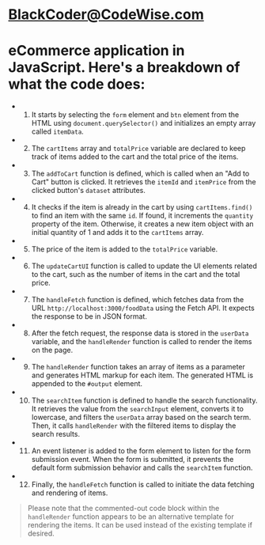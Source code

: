  # BlackCoder@CodeWise.com

# eCommerce application in JavaScript. Here's a breakdown of what the code does:

- 1. It starts by selecting the `form` element and `btn` element from the HTML using `document.querySelector()` and initializes an empty array called `itemData`.

- 2. The `cartItems` array and `totalPrice` variable are declared to keep track of items added to the cart and the total price of the items.

- 3. The `addToCart` function is defined, which is called when an "Add to Cart" button is clicked. It retrieves the `itemId` and `itemPrice` from the clicked button's `dataset` attributes.

- 4. It checks if the item is already in the cart by using `cartItems.find()` to find an item with the same `id`. If found, it increments the `quantity` property of the item. Otherwise, it creates a new item object with an initial quantity of 1 and adds it to the `cartItems` array.

- 5. The price of the item is added to the `totalPrice` variable.

- 6. The `updateCartUI` function is called to update the UI elements related to the cart, such as the number of items in the cart and the total price.

- 7. The `handleFetch` function is defined, which fetches data from the URL `http://localhost:3000/foodData` using the Fetch API. It expects the response to be in JSON format.

- 8. After the fetch request, the response data is stored in the `userData` variable, and the `handleRender` function is called to render the items on the page.

- 9. The `handleRender` function takes an array of items as a parameter and generates HTML markup for each item. The generated HTML is appended to the `#output` element.

- 10. The `searchItem` function is defined to handle the search functionality. It retrieves the value from the `searchInput` element, converts it to lowercase, and filters the `userData` array based on the search term. Then, it calls `handleRender` with the filtered items to display the search results.

- 11. An event listener is added to the form element to listen for the form submission event. When the form is submitted, it prevents the default form submission behavior and calls the `searchItem` function.

- 12. Finally, the `handleFetch` function is called to initiate the data fetching and rendering of items.

> Please note that the commented-out code block within the `handleRender` function appears to be an alternative template for rendering the items. It can be used instead of the existing template if desired.